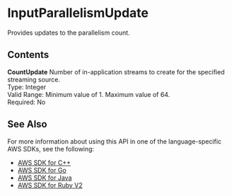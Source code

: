 # InputParallelismUpdate<a name="API_InputParallelismUpdate"></a>

Provides updates to the parallelism count\.

## Contents<a name="API_InputParallelismUpdate_Contents"></a>

 **CountUpdate**   <a name="analytics-Type-InputParallelismUpdate-CountUpdate"></a>
Number of in\-application streams to create for the specified streaming source\.  
Type: Integer  
Valid Range: Minimum value of 1\. Maximum value of 64\.  
Required: No

## See Also<a name="API_InputParallelismUpdate_SeeAlso"></a>

For more information about using this API in one of the language\-specific AWS SDKs, see the following:
+  [AWS SDK for C\+\+](http://docs.aws.amazon.com/goto/SdkForCpp/kinesisanalytics-2015-08-14/InputParallelismUpdate) 
+  [AWS SDK for Go](http://docs.aws.amazon.com/goto/SdkForGoV1/kinesisanalytics-2015-08-14/InputParallelismUpdate) 
+  [AWS SDK for Java](http://docs.aws.amazon.com/goto/SdkForJava/kinesisanalytics-2015-08-14/InputParallelismUpdate) 
+  [AWS SDK for Ruby V2](http://docs.aws.amazon.com/goto/SdkForRubyV2/kinesisanalytics-2015-08-14/InputParallelismUpdate) 